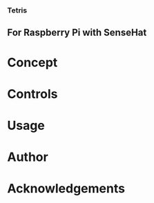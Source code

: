 ### Tetris
## For Raspberry Pi with SenseHat

# Concept

# Controls

# Usage

# Author

# Acknowledgements
